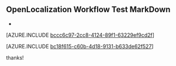 ## OpenLocalization Workflow Test MarkDown
* 

[AZURE.INCLUDE [bccc6c97-2cc8-4124-89f1-63229ef9cd2f](calleeMd1.md)]



[AZURE.INCLUDE [bc18f615-c60b-4d18-9131-b633de62f527](calleeMd2.md)]

 
thanks!